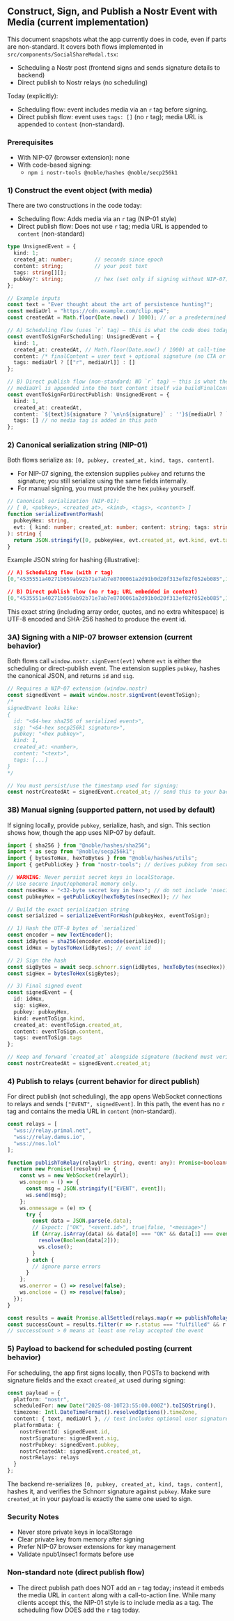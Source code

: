 ## Construct, Sign, and Publish a Nostr Event with Media (current implementation)

This document snapshots what the app currently does in code, even if parts are non-standard. It covers both flows implemented in `src/components/SocialShareModal.tsx`:

- Scheduling a Nostr post (frontend signs and sends signature details to backend)
- Direct publish to Nostr relays (no scheduling)

Today (explicitly):
- Scheduling flow: event includes media via an `r` tag before signing.
- Direct publish flow: event uses `tags: []` (no `r` tag); media URL is appended to `content` (non-standard).

### Prerequisites
- With NIP-07 (browser extension): none
- With code-based signing:
  - `npm i nostr-tools @noble/hashes @noble/secp256k1`

### 1) Construct the event object (with media)

There are two constructions in the code today:

- Scheduling flow: Adds media via an `r` tag (NIP-01 style)
- Direct publish flow: Does not use `r` tag; media URL is appended to `content` (non-standard)

```ts
type UnsignedEvent = {
  kind: 1;
  created_at: number;       // seconds since epoch
  content: string;          // your post text
  tags: string[][];
  pubkey?: string;          // hex (set only if signing without NIP-07)
};

// Example inputs
const text = "Ever thought about the art of persistence hunting?";
const mediaUrl = "https://cdn.example.com/clip.mp4";
const createdAt = Math.floor(Date.now() / 1000); // or a predetermined timestamp you must reuse for signing

// A) Scheduling flow (uses `r` tag) — this is what the code does today when scheduling
const eventToSignForScheduling: UnsignedEvent = {
  kind: 1,
  created_at: createdAt, // Math.floor(Date.now() / 1000) at call-time
  content: /* finalContent = user text + optional signature (no CTA or URL appended) */ text,
  tags: mediaUrl ? [["r", mediaUrl]] : []
};

// B) Direct publish flow (non-standard; NO `r` tag) — this is what the code does today when publishing immediately
// mediaUrl is appended into the text content itself via buildFinalContent(..., platform='nostr')
const eventToSignForDirectPublish: UnsignedEvent = {
  kind: 1,
  created_at: createdAt,
  content: `${text}${signature ? `\n\n${signature}` : ''}${mediaUrl ? `\n\n${mediaUrl}` : ''}\n\nShared via https://pullthatupjamie.ai`,
  tags: [] // no media tag is added in this path
};
```

### 2) Canonical serialization string (NIP-01)
Both flows serialize as: `[0, pubkey, created_at, kind, tags, content]`.

- For NIP-07 signing, the extension supplies `pubkey` and returns the signature; you still serialize using the same fields internally.
- For manual signing, you must provide the hex `pubkey` yourself.

```ts
// Canonical serialization (NIP-01):
// [ 0, <pubkey>, <created_at>, <kind>, <tags>, <content> ]
function serializeEventForHash(
  pubkeyHex: string,
  evt: { kind: number; created_at: number; content: string; tags: string[][] }
): string {
  return JSON.stringify([0, pubkeyHex, evt.created_at, evt.kind, evt.tags, evt.content]);
}
```

Example JSON string for hashing (illustrative):

```json
// A) Scheduling flow (with r tag)
[0,"4535551a40271b059ab92b71e7ab7e8700061a2d91b0d20f313ef82f052eb085",1736200000,1,[["r","https://cdn.example.com/clip.mp4"]],"Ever thought about the art of persistence hunting?"]

// B) Direct publish flow (no r tag; URL embedded in content)
[0,"4535551a40271b059ab92b71e7ab7e8700061a2d91b0d20f313ef82f052eb085",1736200000,1,[],"Ever thought about the art of persistence hunting?\n\nhttps://cdn.example.com/clip.mp4\n\nShared via https://pullthatupjamie.ai"]
```

This exact string (including array order, quotes, and no extra whitespace) is UTF-8 encoded and SHA-256 hashed to produce the event id.

### 3A) Signing with a NIP-07 browser extension (current behavior)
Both flows call `window.nostr.signEvent(evt)` where `evt` is either the scheduling or direct-publish event. The extension supplies `pubkey`, hashes the canonical JSON, and returns `id` and `sig`.

```ts
// Requires a NIP-07 extension (window.nostr)
const signedEvent = await window.nostr.signEvent(eventToSign);
/*
signedEvent looks like:
{
  id: "<64-hex sha256 of serialized event>",
  sig: "<64-hex secp256k1 signature>",
  pubkey: "<hex pubkey>",
  kind: 1,
  created_at: <number>,
  content: "<text>",
  tags: [...]
}
*/

// You must persist/use the timestamp used for signing:
const nostrCreatedAt = signedEvent.created_at; // send this to your backend with the signature
```

### 3B) Manual signing (supported pattern, not used by default)
If signing locally, provide `pubkey`, serialize, hash, and sign. This section shows how, though the app uses NIP-07 by default.

```ts
import { sha256 } from "@noble/hashes/sha256";
import * as secp from "@noble/secp256k1";
import { bytesToHex, hexToBytes } from "@noble/hashes/utils";
import { getPublicKey } from "nostr-tools"; // derives pubkey from secret key

// WARNING: Never persist secret keys in localStorage.
// Use secure input/ephemeral memory only.
const nsecHex = "<32-byte secret key in hex>"; // do not include 'nsec1' bech32 here
const pubkeyHex = getPublicKey(hexToBytes(nsecHex)); // hex

// Build the exact serialization string
const serialized = serializeEventForHash(pubkeyHex, eventToSign);

// 1) Hash the UTF-8 bytes of `serialized`
const encoder = new TextEncoder();
const idBytes = sha256(encoder.encode(serialized));
const idHex = bytesToHex(idBytes); // event id

// 2) Sign the hash
const sigBytes = await secp.schnorr.sign(idBytes, hexToBytes(nsecHex));
const sigHex = bytesToHex(sigBytes);

// 3) Final signed event
const signedEvent = {
  id: idHex,
  sig: sigHex,
  pubkey: pubkeyHex,
  kind: eventToSign.kind,
  created_at: eventToSign.created_at,
  content: eventToSign.content,
  tags: eventToSign.tags
};

// Keep and forward `created_at` alongside signature (backend must verify same timestamp)
const nostrCreatedAt = signedEvent.created_at;
```

### 4) Publish to relays (current behavior for direct publish)
For direct publish (not scheduling), the app opens WebSocket connections to relays and sends `["EVENT", signedEvent]`. In this path, the event has no `r` tag and contains the media URL in `content` (non-standard).

```ts
const relays = [
  "wss://relay.primal.net",
  "wss://relay.damus.io",
  "wss://nos.lol"
];

function publishToRelay(relayUrl: string, event: any): Promise<boolean> {
  return new Promise((resolve) => {
    const ws = new WebSocket(relayUrl);
    ws.onopen = () => {
      const msg = JSON.stringify(["EVENT", event]);
      ws.send(msg);
    };
    ws.onmessage = (e) => {
      try {
        const data = JSON.parse(e.data);
        // Expect: ["OK", "<event.id>", true|false, "<message>"]
        if (Array.isArray(data) && data[0] === "OK" && data[1] === event.id) {
          resolve(Boolean(data[2]));
          ws.close();
        }
      } catch {
        // ignore parse errors
      }
    };
    ws.onerror = () => resolve(false);
    ws.onclose = () => resolve(false);
  });
}

const results = await Promise.allSettled(relays.map(r => publishToRelay(r, signedEvent)));
const successCount = results.filter(r => r.status === "fulfilled" && r.value === true).length;
// successCount > 0 means at least one relay accepted the event
```

### 5) Payload to backend for scheduled posting (current behavior)
For scheduling, the app first signs locally, then POSTs to backend with signature fields and the exact `created_at` used during signing:

```ts
const payload = {
  platform: "nostr",
  scheduledFor: new Date("2025-08-10T23:55:00.000Z").toISOString(),
  timezone: Intl.DateTimeFormat().resolvedOptions().timeZone,
  content: { text, mediaUrl }, // text includes optional user signature; media is in r-tag for the signed event
  platformData: {
    nostrEventId: signedEvent.id,
    nostrSignature: signedEvent.sig,
    nostrPubkey: signedEvent.pubkey,
    nostrCreatedAt: signedEvent.created_at,
    nostrRelays: relays
  }
};
```

The backend re-serializes `[0, pubkey, created_at, kind, tags, content]`, hashes it, and verifies the Schnorr signature against `pubkey`. Make sure `created_at` in your payload is exactly the same one used to sign.

### Security Notes
- Never store private keys in localStorage
- Clear private key from memory after signing
- Prefer NIP-07 browser extensions for key management
- Validate npub1/nsec1 formats before use

### Non-standard note (direct publish flow)
- The direct publish path does NOT add an `r` tag today; instead it embeds the media URL in `content` along with a call-to-action line. While many clients accept this, the NIP-01 style is to include media as a tag. The scheduling flow DOES add the `r` tag today.


